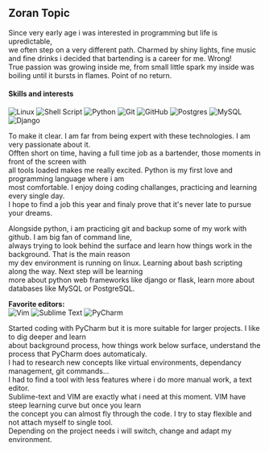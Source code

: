 ## Zoran Topic
Since very early age i was interested in programming but life is upredictable,  
we often step on a very different path. Charmed by shiny lights, fine music  
and fine drinks i decided that bartending is a career for me. Wrong!  
True passion was growing inside me, from small little spark my inside was  
boiling until it bursts in flames. Point of no return.


#### Skills and interests
![Linux](https://img.shields.io/badge/Linux-FCC624?style=for-the-badge&logo=linux&logoColor=black)
![Shell Script](https://img.shields.io/badge/shell_script-%23121011.svg?style=for-the-badge&logo=gnu-bash&logoColor=white)
![Python](https://img.shields.io/badge/python-3670A0?style=for-the-badge&logo=python&logoColor=ffdd54)
![Git](https://img.shields.io/badge/git-%23F05033.svg?style=for-the-badge&logo=git&logoColor=white)
![GitHub](https://img.shields.io/badge/github-%23121011.svg?style=for-the-badge&logo=github&logoColor=white)
![Postgres](https://img.shields.io/badge/postgres-%23316192.svg?style=for-the-badge&logo=postgresql&logoColor=white)
![MySQL](https://img.shields.io/badge/mysql-%2300f.svg?style=for-the-badge&logo=mysql&logoColor=white)
![Django](https://img.shields.io/badge/django-%23092E20.svg?style=for-the-badge&logo=django&logoColor=white)

To make it clear. I am far from being expert with these technologies. I am very passionate about it.  
Offten short on time, having a full time job as a bartender, those moments in front of the screen with  
all tools loaded makes me really excited. Python is my first love and programming language where i am  
most comfortable. I enjoy doing coding challanges, practicing and learning every single day.  
I hope to find a job this year and finaly prove that it's never late to pursue your dreams.  

Alongside python, i am practicing git and backup some of my work with github. I am big fan of command line,  
always trying to look behind the surface and learn how things work in the background. That is the main reason  
my dev environment is running on linux. Learning about bash scripting along the way. Next step will be learning  
more about python web frameworks like django or flask, learn more about databases like MySQL or PostgreSQL.  


**Favorite editors:**
<br>
![Vim](https://img.shields.io/badge/VIM-%2311AB00.svg?style=for-the-badge&logo=vim&logoColor=white)
![Sublime Text](https://img.shields.io/badge/sublime_text-%23575757.svg?style=for-the-badge&logo=sublime-text&logoColor=important)
![PyCharm](https://img.shields.io/badge/pycharm-143?style=for-the-badge&logo=pycharm&logoColor=black&color=black&labelColor=green)
</br>

Started coding with PyCharm but it is more suitable for larger projects. I like to dig deeper and learn  
about background process, how things work below surface, understand the process that PyCharm does automaticaly.  
I had to research new concepts like virtual environments, dependancy management, git commands...  
I had to find a tool with less features where i do more manual work, a text editor.  
Sublime-text and VIM are exactly what i need at this moment. VIM have steep learning curve but once you learn  
the concept you can almost fly through the code. I try to stay flexible and not attach myself to single tool.  
Depending on the project needs i will switch, change and adapt my environment. 


<!--- comment
languages: python, sql, javascript, golang
Knowledge of different linux distributions and protocols,
bash shell scripting, SSH, SFTP, PGP encryption
docker and cloud services like aws
--->

<!--- comment
Awesome GitHub Profile README
https://github.com/abhisheknaiidu/awesome-github-profile-readme
--->
<!--- markdown badges taken from:
https://github.com/Ileriayo/markdown-badges/
more styles available
--->
<!--- profile icons
if you search github for some topic
you will get search results with topic icon
copy image link and you can paste it here 
![name](link)
--->
<!--- nerdfont icons
https://www.nerdfonts.com/
--->


